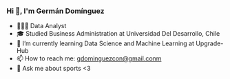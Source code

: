 ### Hi 👋, I'm Germán Domínguez 

- 🧑🏻‍💻 Data Analyst
- 🎓 Studied Business Administration at Universidad Del Desarrollo, Chile
- 🌱 I’m currently learning Data Science and Machine Learning at Upgrade-Hub
- 📫 How to reach me: gdominguezcon@gmail.conm
- 💬 Ask me about sports <3 
